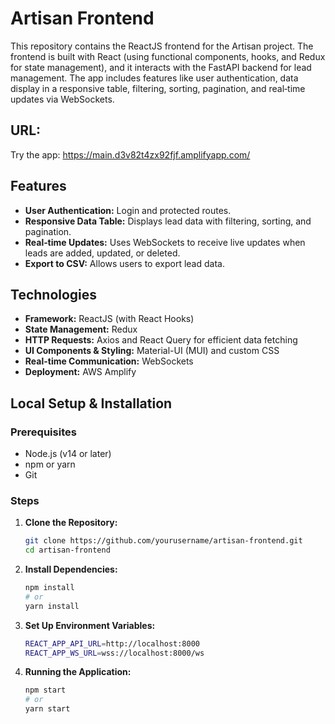 # Artisan Frontend

This repository contains the ReactJS frontend for the Artisan project. The frontend is built with React (using functional components, hooks, and Redux for state management), and it interacts with the FastAPI backend for lead management. The app includes features like user authentication, data display in a responsive table, filtering, sorting, pagination, and real‑time updates via WebSockets.

## URL: 
Try the app: https://main.d3v82t4zx92fjf.amplifyapp.com/

## Features

- **User Authentication:** Login and protected routes.
- **Responsive Data Table:** Displays lead data with filtering, sorting, and pagination.
- **Real‑time Updates:** Uses WebSockets to receive live updates when leads are added, updated, or deleted.
- **Export to CSV:** Allows users to export lead data.

## Technologies

- **Framework:** ReactJS (with React Hooks)
- **State Management:** Redux
- **HTTP Requests:** Axios and React Query for efficient data fetching
- **UI Components & Styling:** Material-UI (MUI) and custom CSS
- **Real-time Communication:** WebSockets
- **Deployment:** AWS Amplify

## Local Setup & Installation

### Prerequisites

- Node.js (v14 or later)
- npm or yarn
- Git

### Steps

1. **Clone the Repository:**

   ```bash
   git clone https://github.com/yourusername/artisan-frontend.git
   cd artisan-frontend

2. **Install Dependencies:**
   ```bash
   npm install
   # or
   yarn install
   ```
   
3. **Set Up Environment Variables:**
   ```bash
   REACT_APP_API_URL=http://localhost:8000
   REACT_APP_WS_URL=wss://localhost:8000/ws
   ```
5. **Running the Application:**
   ```bash
   npm start
   # or
   yarn start
   ```
